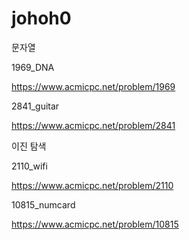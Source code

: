 # johoh0



문자열

1969_DNA

https://www.acmicpc.net/problem/1969

2841_guitar

https://www.acmicpc.net/problem/2841



이진 탐색

2110_wifi

https://www.acmicpc.net/problem/2110

10815_numcard

https://www.acmicpc.net/problem/10815